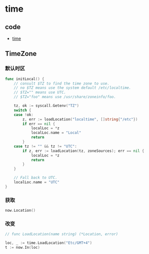 # time

## code

- [time](src/go/package/time_test.go)

## TimeZone

### 默认时区

```go
func initLocal() {
	// consult $TZ to find the time zone to use.
	// no $TZ means use the system default /etc/localtime.
	// $TZ="" means use UTC.
	// $TZ="foo" means use /usr/share/zoneinfo/foo.

	tz, ok := syscall.Getenv("TZ")
	switch {
	case !ok:
		z, err := loadLocation("localtime", []string{"/etc"})
		if err == nil {
			localLoc = *z
			localLoc.name = "Local"
			return
		}
	case tz != "" && tz != "UTC":
		if z, err := loadLocation(tz, zoneSources); err == nil {
			localLoc = *z
			return
		}
	}

	// Fall back to UTC.
	localLoc.name = "UTC"
}

```

### 获取

```go
now.Location()
```

### 改变

```go
// func LoadLocation(name string) (*Location, error)

loc, _ := time.LoadLocation("Etc/GMT+4")
t := now.In(loc)
```